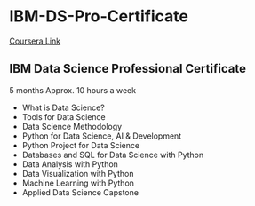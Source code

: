 # IBM-DS-Pro-Certificate

[Coursera Link](https://www.coursera.org/professional-certificates/ibm-data-science)

## IBM Data Science Professional Certificate
5 months
Approx. 10 hours a week

- What is Data Science?
- Tools for Data Science
- Data Science Methodology
- Python for Data Science, AI & Development
- Python Project for Data Science
- Databases and SQL for Data Science with Python
- Data Analysis with Python
- Data Visualization with Python
- Machine Learning with Python
- Applied Data Science Capstone